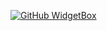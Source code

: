 [![GitHub WidgetBox](https://github-widgetbox.vercel.app/api/profile?username=qetqet910&data=followers,repositories,stars,commits)](https://github.com/Jurredr/github-widgetbox)
